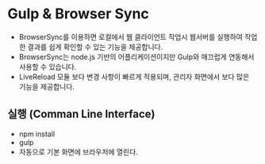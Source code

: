 # Gulp & Browser Sync

- BrowserSync를 이용하면 로컬에서 웹 클라이언트 작업시 웹서버를 실행하여 작업한 결과를 쉽게 확인할 수 있는 기능을 제공합니다.
- BrowserSync는 node.js 기반의 어플리케이션이지만 Gulp와 매끄럽게 연동해서 사용할 수 있습니다.
- LiveReload 모듈 보다 변경 사항이 빠르게 적용되며, 관리자 화면에서 보다 많은 기능을 제공합니다.

## 실행 (Comman Line Interface)
- npm install
- gulp
- 자동으로 기본 화면에 브라우저에 열린다.
